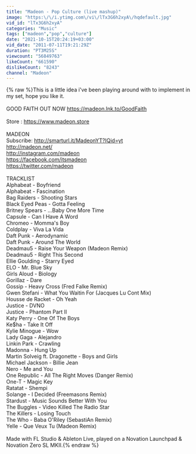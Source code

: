 ```yaml
---
title: "Madeon - Pop Culture (live mashup)"
image: "https:\/\/i.ytimg.com\/vi\/lTx3G6h2xyA\/hqdefault.jpg"
vid_id: "lTx3G6h2xyA"
categories: "Music"
tags: ["madeon","pop","culture"]
date: "2021-10-15T20:24:19+03:00"
vid_date: "2011-07-11T19:21:29Z"
duration: "PT3M25S"
viewcount: "56849763"
likeCount: "661590"
dislikeCount: "8243"
channel: "Madeon"
---
```

{% raw %}This is a little idea i've been playing around with to implement in my set, hope you like it.<br /><br />GOOD FAITH OUT NOW <a rel="nofollow" target="blank" href="https://madeon.lnk.to/GoodFaith">https://madeon.lnk.to/GoodFaith</a><br /><br />Store : <a rel="nofollow" target="blank" href="https://www.madeon.store">https://www.madeon.store</a><br /><br />MADEON<br />Subscribe: <a rel="nofollow" target="blank" href="http://smarturl.it/MadeonYT?IQid=yt">http://smarturl.it/MadeonYT?IQid=yt</a><br /><a rel="nofollow" target="blank" href="http://madeon.net/">http://madeon.net/</a><br /><a rel="nofollow" target="blank" href="http://instagram.com/madeon">http://instagram.com/madeon</a><br /><a rel="nofollow" target="blank" href="https://facebook.com/itsmadeon">https://facebook.com/itsmadeon</a><br /><a rel="nofollow" target="blank" href="https://twitter.com/madeon">https://twitter.com/madeon</a><br /><br />TRACKLIST<br />Alphabeat - Boyfriend<br />Alphabeat - Fascination<br />Bag Raiders - Shooting Stars<br />Black Eyed Peas - Gotta Feeling<br />Britney Spears - ...Baby One More Time<br />Capsule - Can I Have A Word<br />Chromeo - Momma's Boy<br />Coldplay - Viva La Vida<br />Daft Punk - Aerodynamic<br />Daft Punk - Around The World<br />Deadmau5 - Raise Your Weapon (Madeon Remix)<br />Deadmau5 - Right This Second<br />Ellie Goulding - Starry Eyed<br />ELO - Mr. Blue Sky<br />Girls Aloud - Biology<br />Gorillaz - Dare<br />Gossip - Heavy Cross (Fred Falke Remix)<br />Gwen Stefani - What You Waitin For (Jacques Lu Cont Mix)<br />Housse de Racket - Oh Yeah<br />Justice - DVNO<br />Justice - Phantom Part II<br />Katy Perry - One Of The Boys<br />Ke$ha - Take It Off<br />Kylie Minogue - Wow<br />Lady Gaga - Alejandro<br />Linkin Park - Crawling<br />Madonna - Hung Up<br />Martin Solveig ft. Dragonette - Boys and Girls<br />Michael Jackson - Billie Jean<br />Nero - Me and You<br />One Republic - All The Right Moves (Danger Remix)<br />One-T - Magic Key<br />Ratatat - Shempi<br />Solange - I Decided (Freemasons Remix)<br />Stardust - Music Sounds Better With You<br />The Buggles - Video Killed The Radio Star<br />The Killers - Losing Touch<br />The Who - Baba O'Riley (SebastiAn Remix)<br />Yelle - Que Veux Tu (Madeon Remix)<br /><br />Made with FL Studio &amp; Ableton Live, played on a Novation Launchpad &amp; Novation Zero SL MKII.{% endraw %}
